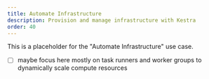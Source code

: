 ```yaml
---
title: Automate Infrastructure
description: Provision and manage infrastructure with Kestra
order: 40
---
```


This is a placeholder for the "Automate Infrastructure" use case.

- [ ] maybe focus here mostly on task runners and worker groups to dynamically scale compute resources